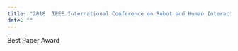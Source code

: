 ```yaml
---
title: "2018  IEEE International Conference on Robot and Human Interactive Communication"
date: ""
---
```

Best Paper Award